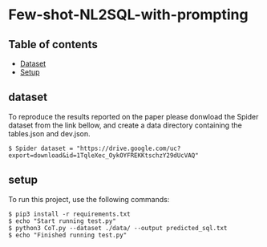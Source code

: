 # Few-shot-NL2SQL-with-prompting

## Table of contents
* [Dataset](#dataset)
* [Setup](#setup)


## dataset
To reproduce the results reported on the paper please donwload the Spider dataset from the link bellow, and create a data directory containing the tables.json and dev.json.

```
$ Spider dataset = "https://drive.google.com/uc?export=download&id=1TqleXec_OykOYFREKKtschzY29dUcVAQ"
```


## setup
To run this project, use the following commands:

```
$ pip3 install -r requirements.txt
$ echo "Start running test.py"
$ python3 CoT.py --dataset ./data/ --output predicted_sql.txt
$ echo "Finished running test.py"
```

